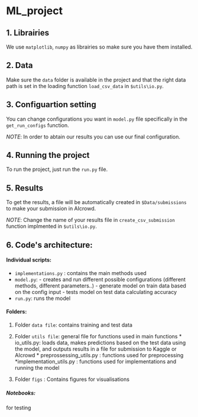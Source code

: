 
# ML_project


## 1. Librairies

We use `matplotlib`, `numpy` as librairies so make sure you have them installed.

## 2. Data 

Make sure the `data` folder is available in the project and that the right data path is set in the loading function `load_csv_data` in `$utils\io.py`. 

## 3. Configuartion setting

You can change configurations you want in `model.py` file specifically in the `get_run_configs` function.

*NOTE*: In order to abtain our results you can use our final configuration.

## 4. Running the project

To run the project, just run the `run.py` file.

## 5. Results

To get the results, a file will be automatically created in  `$Data/submissions` to make your submission in AIcrowd.

*NOTE*: Change the name of your results file in `create_csv_submission` function implmented in `$utils\io.py`. 



## 6. Code's architecture:

#### Individual scripts:

* `implementations.py` : contains the main methods used
* `model.py`: - creates and run different possible configurations (different methods, different parameters..)
            - generate model on train data based on the config input
            - tests model on test data calculating accuracy
* `run.py`: runs the model

#### Folders: 

1. Folder `data file`: contains training and test data

2. Folder `utils file`: general file for functions used in main functions
            * io_utils.py: loads data, makes predictions based on the test data using the model, and outputs results in a file for submission to Kaggle or AIcrowd
            * preprossessing_utils.py : functions used for preprocessing 
            *implementation_utils.py : functions used for implementations and running the model 

3. Folder `figs` : Contains figures for visualisations 

##### Notebooks: 
for testing
